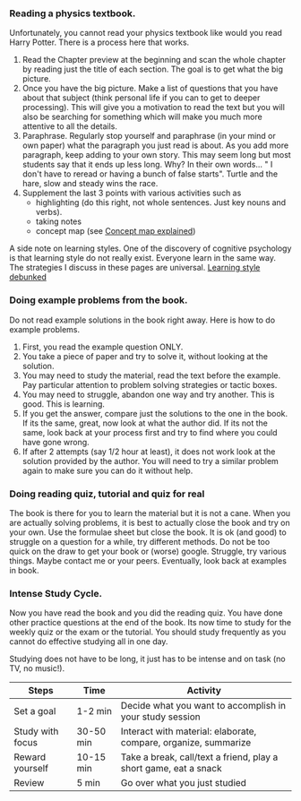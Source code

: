 ### Reading a physics textbook. 

Unfortunately, you cannot read your physics textbook like would you read Harry Potter. There is a process here that works. 

1. Read the Chapter preview at the beginning and scan the whole chapter by reading just the title of each section. The goal is to get what the big picture. 
2. Once you have the big picture. Make a list of questions that you have about that subject (think personal life if you can to get to deeper processing). This will give you a motivation to read the text but you will also be searching for something which will make you much more attentive to all the details. 
3. Paraphrase. Regularly stop yourself and paraphrase (in your mind or own paper) what the paragraph you just read is about. As you add more paragraph, keep adding to your own story. This may seem long but most students say that it ends up less long. Why? In their own words... " I don't have to reread or having a bunch of false starts". Turtle and the hare, slow and steady wins the race.  
4. Supplement the last 3 points with various activities such as 
    * highlighting (do this right, not whole sentences. Just key nouns and verbs). 
    * taking notes
    * concept map (see <a target = "_blank" href="https://www.lucidchart.com/pages/concept-map">Concept map explained</a>) 


<lrndesign-sidenote label="Instructor Note" icon="bookmark" bg-color="#c2e5f2">
A side note on learning styles. One of the discovery of cognitive psychology is that learning style do not really exist. Everyone learn in the same way. The strategies I discuss in these pages are universal. 
<a target = "_blank" href="https://www.psychologicalscience.org/news/releases/learning-styles-debunked-there-is-no-evidence-supporting-auditory-and-visual-learning-psychologists-say.html">Learning style debunked</a>
</lrndesign-sidenote>

### Doing example problems from the book. 

Do not read example solutions in the book right away. Here is how to do example problems. 

1. First, you read the example question ONLY.
2. You take a piece of paper and try to solve it, without looking at the solution. 
3.  You may need to study the material, read the text before the example. Pay particular attention to problem solving strategies or tactic boxes. 
4. You may need to struggle, abandon one way and try another. This is good. This is learning. 
4. If you get the answer, compare just the solutions to the one in the book. If its the same, great, now look at what the author did. If its not the same, look back at your process first and try to find where you could have gone wrong. 
5. If after 2 attempts (say 1/2 hour at least), it does not work look at the solution provided by the author. You will need to try a similar problem again to make sure you can do it without help.  


### Doing reading quiz, tutorial and quiz for real

The book is there for you to learn the material but it is not a cane. When you are actually solving problems, it is best to actually close the book and try on your own.  Use the formulae sheet but close the book. It is ok (and good) to struggle on a question for a while, try different methods. Do not be too quick on the draw to get your book or (worse) google. Struggle, try various things. Maybe contact me or your peers. Eventually, look back at examples in book. 
    
### Intense Study Cycle. 

Now you have read the book and you did the reading quiz.  You have done other practice questions at the end of the book. Its now time to study for the weekly quiz or the exam or the tutorial. You should study frequently as you cannot do effective studying all in one day. 

Studying does not have to be long, it just has to be intense and on task (no TV, no music!). 

|Steps|Time|Activity|
|---|---|---|
|Set a goal| 1-2 min| Decide what you want to accomplish in your study session|
|Study with focus|30-50 min| Interact with material: elaborate, compare, organize, summarize|
|Reward yourself| 10-15 min| Take a break, call/text a friend, play a short game, eat a snack|
|Review| 5 min| Go over what you just studied
